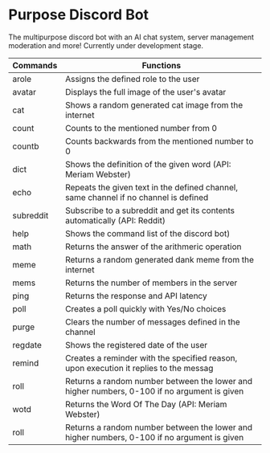 # Purpose Discord Bot
The multipurpose discord bot with an AI chat system, server management<br>moderation and more! Currently under development stage.

| Commands  | Functions |
| ------------- | ------------- |
| arole |  Assigns the defined role to the user  |
| avatar  | Displays the full image of the user's avatar  |
| cat  | Shows a random generated cat image from the internet  |
| count  | Counts to the mentioned number from 0  |
| countb  | Counts backwards from the mentioned number to 0  |
| dict  | Shows the definition of the given word (API: Meriam Webster) |
| echo  | Repeats the given text in the defined channel, same channel if no channel is defined  |
| subreddit  | Subscribe to a subreddit and get its contents automatically (API: Reddit) |
| help  | Shows the command list of the discord bot) |
| math  | Returns the answer of the arithmeric operation |
| meme  | Returns a random generated dank meme from the internet |
| mems  | Returns the number of members in the server |
| ping  | Returns the response and API latency |
| poll  | Creates a poll quickly with Yes/No choices |
| purge  | Clears the number of messages defined in the channel |
| regdate  |Shows the registered date of the user |
| remind  | Creates a reminder with the specified reason, upon execution it replies to the messag |
| roll  | Returns a random number between the lower and higher numbers, 0-100 if no argument is given |
| wotd  | Returns the Word Of The Day (API: Meriam Webster) |
| roll  | Returns a random number between the lower and higher numbers, 0-100 if no argument is given |
